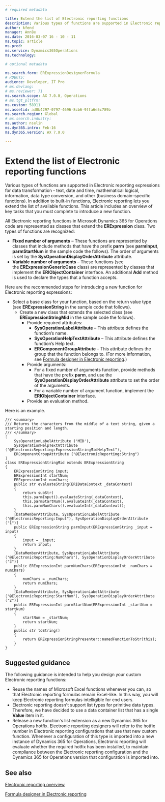 ```yaml
---
# required metadata

title: Extend the list of Electronic reporting functions
description: Various types of functions are supported in Electronic reporting expressions for data transformation -  text, date and time, mathematical logical, information, data type conversion, and other (business domain–specific functions). In addition to built-in functions, Electronic reporting lets you extend the list of available functions. This article includes an overview of key tasks that you must complete to introduce a new function.
author: kfend
manager: AnnBe
ms.date: 2016-03-07 16 - 10 - 11
ms.topic: article
ms.prod: 
ms.service: Dynamics365Operations
ms.technology: 

# optional metadata

ms.search.form: ERExpressionDesignerFormula
# ROBOTS: 
audience: Developer, IT Pro
# ms.devlang: 
# ms.reviewer: 71
ms.search.scope: AX 7.0.0, Operations
# ms.tgt_pltfrm: 
ms.custom: 58911
ms.assetid: ad0b4297-0797-4696-8cb6-9ffa6e5c789b
ms.search.region: Global
# ms.search.industry: 
ms.author: nselin
ms.dyn365.intro: Feb-16
ms.dyn365.version: AX 7.0.0

---
```


# Extend the list of Electronic reporting functions

Various types of functions are supported in Electronic reporting expressions for data transformation -  text, date and time, mathematical logical, information, data type conversion, and other (business domain–specific functions). In addition to built-in functions, Electronic reporting lets you extend the list of available functions. This article includes an overview of key tasks that you must complete to introduce a new function.

All Electronic reporting functions in Microsoft Dynamics 365 for Operations code are represented as classes that extend the **ERExpression** class. Two types of functions are recognized:

-   **Fixed number of arguments** – These functions are represented by classes that include methods that have the prefix **parm** (see **parmInput**, **parmStartNum** in the sample code the follows). The order of arguments is set by the **SysOperationDisplayOrderAttribute** attribute.
-   **Variable number of arguments** – These functions (see the **ERExpressionGenericCase** class) are represented by classes that implement the **ERIObjectContainer** interface. An additional **Add** method is used to declare the types that a function accepts.

Here are the recommended steps for introducing a new function for Electronic reporting expressions:

-   Select a base class for your function, based on the return value type (see **ERExpressionString** in the sample code that follows).
    -   Create a new class that extends the selected class (see **ERExpressionStringMid** in the sample code the follows).
        -   Provide required attributes:
            -   **SysOperationLabelAttribute** – This attribute defines the function’s name.
            -   **SysOperationHelpTextAttribute** – This attribute defines the function’s Help text.
            -   **ERComponentGroupAttribute** – This attribute defines the group that the function belongs to. (For more information, see [Formula designer in Electronic reporting](general-electronic-reporting-formula-designer.md).)
        -   Provide arguments:
            -   For a fixed number of arguments function, provide methods that have the prefix **parm**, and use the **SysOperationDisplayOrderAttribute** attribute to set the order of the arguments.
            -   For a variable number of argument function, implement the **ERIObjectContainer** interface.
        -   Provide an evaluation method.

Here is an example.

    /// <summary>
    /// Returns the characters from the middle of a text string, given a starting position and length.
    /// </summary>
    [
        SysOperationLabelAttribute ('MID'),
        SysOperationHelpTextAttribute ("@ElectronicReporting:ExpressionStringMidHelpText"),
        ERComponentGroupAttribute ("@ElectronicReporting:String")
    ]
    class ERExpressionStringMid extends ERExpressionString
    {
        ERExpressionString input;
        ERExpressionInt startNum;
        ERExpressionInt numChars;
        public str evaluateString(ERIDataContext _dataContext)
        {
            return subStr(
            this.parmInput().evaluateString(_dataContext),
            this.parmStartNum().evaluateInt(_dataContext),
            this.parmNumChars().evaluateInt(_dataContext));
        }
        [DataMemberAttribute, SysOperationLabelAttribute ("@ElectronicReporting:Input"), SysOperationDisplayOrderAttribute ("1")]
        public ERExpressionString parmInput(ERExpressionString _input = input)
        {
            input = _input;
            return input;
        }
        [DataMemberAttribute, SysOperationLabelAttribute ("@ElectronicReporting:NumChars"), SysOperationDisplayOrderAttribute ("3")]
        public ERExpressionInt parmNumChars(ERExpressionInt _numChars = numChars)
        {
            numChars = _numChars;
            return numChars;
        }
        [DataMemberAttribute, SysOperationLabelAttribute ("@ElectronicReporting:StartNum"), SysOperationDisplayOrderAttribute ("2")]
        public ERExpressionInt parmStartNum(ERExpressionInt _startNum = startNum)
        {
            startNum = _startNum;
            return startNum;
        }
        public str toString()
        {
            return ERExpressionStringPresenter::namedFunctionToStr(this);
        }
    }

## Suggested guidance
The following guidance is intended to help you design your custom Electronic reporting functions:

-   Reuse the names of Microsoft Excel functions whenever you can, so that Electronic reporting formulas remain Excel-like. In this way, you will keep Electronic reporting formulas intelligible for end users.
-   Electronic reporting doesn't support list types for primitive data types. Therefore, we have decided to use a data container list that has a single **Value** item in it.
-   Release a new function's list extension as a new Dynamics 365 for Operations hotfix. Electronic reporting designers will refer to the hotfix number in Electronic reporting configurations that use that new custom function. Whenever a configuration of this type is imported into a new instance of Dynamics 365 for Operations, Electronic reporting will evaluate whether the required hotfix has been installed, to maintain compliance between the Electronic reporting configuration and the Dynamics 365 for Operations version that configuration is imported into.


See also
--------

[Electronic reporting overview](general-electronic-reporting.md)

[Formula designer in Electronic reporting](general-electronic-reporting-formula-designer.md)

